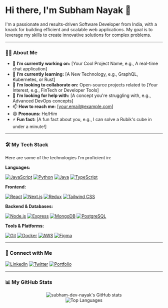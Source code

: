 
# Hi there, I'm Subham Nayak 👋

I'm a passionate and results-driven Software Developer from India, with a knack for building efficient and scalable web applications. My goal is to leverage my skills to create innovative solutions for complex problems.

---

### 👨‍💻 About Me


- 🔭 **I’m currently working on:** [Your Cool Project Name, e.g., A real-time chat application]
- 🌱 **I’m currently learning:** [A New Technology, e.g., GraphQL, Kubernetes, or Rust]
- 👯 **I’m looking to collaborate on:** Open-source projects related to [Your Interest, e.g., FinTech or Developer Tools]
- 🤔 **I’m looking for help with:** [A concept you're struggling with, e.g., Advanced DevOps concepts]
- 📫 **How to reach me:** [your.email@example.com]
- 😄 **Pronouns:** He/Him
- ⚡ **Fun fact:** [A fun fact about you, e.g., I can solve a Rubik's cube in under a minute!]

---

### 🛠️ My Tech Stack

Here are some of the technologies I'm proficient in:

**Languages:**
<p>
  <a href="#"><img alt="JavaScript" src="https://img.shields.io/badge/JavaScript-F7DF1E?logo=javascript&logoColor=black"></a>
  <a href="#"><img alt="Python" src="https://img.shields.io/badge/Python-3776AB?logo=python&logoColor=white"></a>
  <a href="#"><img alt="Java" src="https://img.shields.io/badge/Java-ED8B00?logo=openjdk&logoColor=white"></a>
  <a href="#"><img alt="TypeScript" src="https://img.shields.io/badge/TypeScript-3178C6?logo=typescript&logoColor=white"></a>
</p>

**Frontend:**
<p>
  <a href="#"><img alt="React" src="https://img.shields.io/badge/React-61DAFB?logo=react&logoColor=black"></a>
  <a href="#"><img alt="Next.js" src="https://img.shields.io/badge/Next.js-000000?logo=nextdotjs&logoColor=white"></a>
  <a href="#"><img alt="Redux" src="https://img.shields.io/badge/Redux-764ABC?logo=redux&logoColor=white"></a>
  <a href="#"><img alt="Tailwind CSS" src="https://img.shields.io/badge/Tailwind_CSS-06B6D4?logo=tailwindcss&logoColor=white"></a>
</p>

**Backend & Databases:**
<p>
  <a href="#"><img alt="Node.js" src="https://img.shields.io/badge/Node.js-339933?logo=nodedotjs&logoColor=white"></a>
  <a href="#"><img alt="Express" src="https://img.shields.io/badge/Express.js-000000?logo=express&logoColor=white"></a>
  <a href="#"><img alt="MongoDB" src="https://img.shields.io/badge/MongoDB-47A248?logo=mongodb&logoColor=white"></a>
  <a href="#"><img alt="PostgreSQL" src="https://img.shields.io/badge/PostgreSQL-4169E1?logo=postgresql&logoColor=white"></a>
</p>

**Tools & Platforms:**
<p>
  <a href="#"><img alt="Git" src="https://img.shields.io/badge/Git-F05032?logo=git&logoColor=white"></a>
  <a href="#"><img alt="Docker" src="https://img.shields.io/badge/Docker-2496ED?logo=docker&logoColor=white"></a>
  <a href="#"><img alt="AWS" src="https://img.shields.io/badge/AWS-232F3E?logo=amazonaws&logoColor=white"></a>
  <a href="#"><img alt="Figma" src="https://img.shields.io/badge/Figma-F24E1E?logo=figma&logoColor=white"></a>
</p>

---

### 🔗 Connect with Me

<p>
  <a href="https://linkedin.com/in/[your-linkedin-username]" target="_blank"><img alt="LinkedIn" src="https://img.shields.io/badge/LinkedIn-0A66C2?logo=linkedin&logoColor=white"></a>
  <a href="https://twitter.com/[your-twitter-username]" target="_blank"><img alt="Twitter" src="https://img.shields.io/badge/Twitter-1DA1F2?logo=twitter&logoColor=white"></a>
  <a href="[your-portfolio-website-url]" target="_blank"><img alt="Portfolio" src="https://img.shields.io/badge/Portfolio-000000?logo=About.me&logoColor=white"></a>
</p>

---

### 📊 My GitHub Stats

<p align="center">
  <img src="https://github-readme-stats.vercel.app/api?username=subham-dev-nayak&show_icons=true&theme=radical" alt="subham-dev-nayak's GitHub stats" />
  <br/>
  <img src="https://github-readme-stats.vercel.app/api/top-langs/?username=subham-dev-nayak&layout=compact&theme=radical" alt="Top Languages" />
</p>
